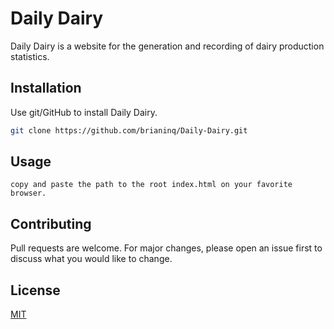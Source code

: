 # Daily Dairy

Daily Dairy is a website for the generation and recording of dairy production statistics.

## Installation

Use git/GitHub to install Daily Dairy.

```bash
git clone https://github.com/brianinq/Daily-Dairy.git
```

## Usage

```
copy and paste the path to the root index.html on your favorite browser.
```

## Contributing
Pull requests are welcome. For major changes, please open an issue first to discuss what you would like to change.


## License
[MIT](https://choosealicense.com/licenses/mit/)
